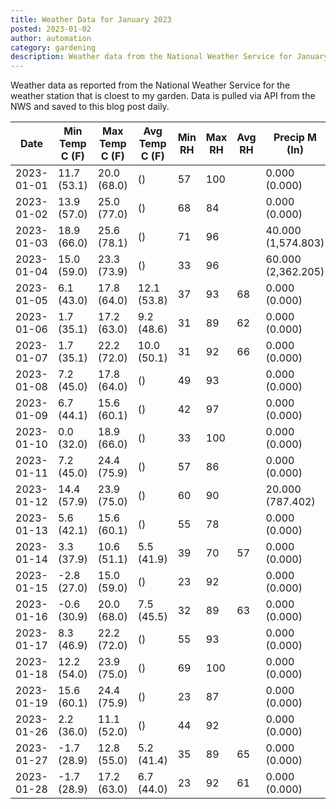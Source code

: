 ```yaml
---
title: Weather Data for January 2023
posted: 2023-01-02
author: automation
category: gardening
description: Weather data from the National Weather Service for January 2023
---
```


Weather data as reported from the National Weather Service for the weather station 
that is cloest to my garden. Data is pulled via API from the NWS and saved to this 
blog post daily.

|Date|Min Temp C (F)|Max Temp C (F)|Avg Temp C (F)|Min RH|Max RH|Avg RH|Precip M (In)|Avg Precip/Hr|
|---|---|---|---|---|---|---|---|---|
|2023-01-01|11.7 (53.1)|20.0 (68.0)| ()|57|100||0.000 (0.000)|0.000 (0.000)|
|2023-01-02|13.9 (57.0)|25.0 (77.0)| ()|68|84||0.000 (0.000)|0.000 (0.000)|
|2023-01-03|18.9 (66.0)|25.6 (78.1)| ()|71|96||40.000 (1,574.803)|38.410 (38.410)|
|2023-01-04|15.0 (59.0)|23.3 (73.9)| ()|33|96||60.000 (2,362.205)|48.208 (48.208)|
|2023-01-05|6.1 (43.0)|17.8 (64.0)|12.1 (53.8)|37|93|68|0.000 (0.000)|0.000 (0.000)|
|2023-01-06|1.7 (35.1)|17.2 (63.0)|9.2 (48.6)|31|89|62|0.000 (0.000)|0.000 (0.000)|
|2023-01-07|1.7 (35.1)|22.2 (72.0)|10.0 (50.1)|31|92|66|0.000 (0.000)|0.000 (0.000)|
|2023-01-08|7.2 (45.0)|17.8 (64.0)| ()|49|93||0.000 (0.000)|0.000 (0.000)|
|2023-01-09|6.7 (44.1)|15.6 (60.1)| ()|42|97||0.000 (0.000)|0.000 (0.000)|
|2023-01-10|0.0 (32.0)|18.9 (66.0)| ()|33|100||0.000 (0.000)|0.000 (0.000)|
|2023-01-11|7.2 (45.0)|24.4 (75.9)| ()|57|86||0.000 (0.000)|0.000 (0.000)|
|2023-01-12|14.4 (57.9)|23.9 (75.0)| ()|60|90||20.000 (787.402)|23.159 (23.159)|
|2023-01-13|5.6 (42.1)|15.6 (60.1)| ()|55|78||0.000 (0.000)|0.000 (0.000)|
|2023-01-14|3.3 (37.9)|10.6 (51.1)|5.5 (41.9)|39|70|57|0.000 (0.000)|0.000 (0.000)|
|2023-01-15|-2.8 (27.0)|15.0 (59.0)| ()|23|92||0.000 (0.000)|0.000 (0.000)|
|2023-01-16|-0.6 (30.9)|20.0 (68.0)|7.5 (45.5)|32|89|63|0.000 (0.000)|0.000 (0.000)|
|2023-01-17|8.3 (46.9)|22.2 (72.0)| ()|55|93||0.000 (0.000)|0.000 (0.000)|
|2023-01-18|12.2 (54.0)|23.9 (75.0)| ()|69|100||0.000 (0.000)|0.000 (0.000)|
|2023-01-19|15.6 (60.1)|24.4 (75.9)| ()|23|87||0.000 (0.000)|0.000 (0.000)|
|2023-01-26|2.2 (36.0)|11.1 (52.0)| ()|44|92||0.000 (0.000)|0.000 (0.000)|
|2023-01-27|-1.7 (28.9)|12.8 (55.0)|5.2 (41.4)|35|89|65|0.000 (0.000)|0.000 (0.000)|
|2023-01-28|-1.7 (28.9)|17.2 (63.0)|6.7 (44.0)|23|92|61|0.000 (0.000)|0.000 (0.000)|
